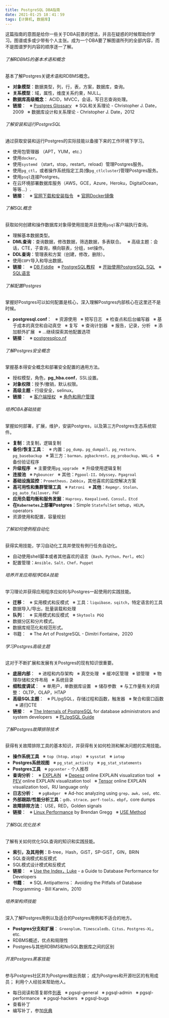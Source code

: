 ```yaml
---
title: PostgreSQL DBA指南
date: 2021-01-25 18：41：59
tags: [计算机, 数据库]
---
```


这篇指南的意图是给你一些关于DBA前景的想法，并且在疑惑的时候帮助你学习。图谱或多或少带有个人主张。成为一个DBA要了解图谱所列的全部内容，而不是图谱罗列内容的顺序逐一了解。

###### 了解RDBMS的基本术语和概念
基本了解Postgres关键术语和RDBMS概念。

- **对象模型**：数据类型，列，行，表，方案，数据库，查询。
- **关系模型**：域，属性，维度关系约束，NULL。
- **数据库高级概念**： ACID，MVCC，会话，写日志查询处理。
- **链接**： 
&nbsp;&nbsp;※  [Postgres Glossary](https://www.postgresql.org/docs/13/glossary.html)
&nbsp;&nbsp;※  SQL和关系理论 - Christopher J. Date，2009
&nbsp;&nbsp;※  数据库设计和关系理论 - Christopher J. Date，2012

###### 了解安装和运行PostgreSQL
通过获取安装和运行Postgres的实际技能以备接下来的工作环境下学习。
- 使用包管理器 （APT，YUM，etc.）
- 使用`docker`。
- 使用`systemd` （start，stop，restart，reload）管理Postgres服务。
- 使用`pg_ctl`，或者操作系统指定工具(像`pg_ctlcluster`)管理Postgres服务。
- 使用`psql`连接Postgres。
- 在云环境部署数据库服务（AWS，GCE，Azure，Heroku，DigitalOcean，等等...）.
- **链接**：
&nbsp;&nbsp;※ [官网下载和安装指令](https://www.postgresql.org/download/)
&nbsp;&nbsp;※ [官网Docker镜像](https://hub.docker.com/_/postgres)

###### 了解SQL概念
获取如何创建和操作数据库对象得使用技能并且使用`psql`客户端执行查询。

- 理解基本数据类型。
- **DML查询**：查询数据，修改数据，筛选数据，多表联合。
&nbsp;&nbsp;※ 高级主题：会话，CTE，子查询，横向联表，分组，set操作。
- **DDL查询**：管理表和方案（创建，修改，删除）。
- 使用`COPY`导入和导出数据。
- **链接**：
&nbsp;&nbsp;※ [DB Fiddle](https://www.db-fiddle.com/)
&nbsp;&nbsp;※ [PostgreSQL教程](https://www.postgresqltutorial.com/)
&nbsp;&nbsp;※ [开始使用PostgreSQL SQL](https://www.postgresql.org/docs/current/tutorial-sql.html)
&nbsp;&nbsp;※ [SQL语言](https://www.postgresql.org/docs/current/sql.html)

###### 了解配置Postgres
掌握好Postgres可以如何配置是核心，深入理解Postgres内部核心在这里还不是时候。

- **postgresql.conf**：
&nbsp;&nbsp;※ 资源使用
&nbsp;&nbsp;※ 预写日志
&nbsp;&nbsp;※ 检查点和后台编写器
&nbsp;&nbsp;※ 基于成本的真空和自动真空
&nbsp;&nbsp;※ 复写
&nbsp;&nbsp;※ 查询计划器
&nbsp;&nbsp;※ 报告，记录，分析
&nbsp;&nbsp;※ 添加额外扩展
&nbsp;&nbsp;※ ...继续探索其他配置选项
- **链接**：
&nbsp;&nbsp;※ [postgresqlco.nf](http://postgresqlco.nf/)

###### 了解Postgres安全概念
掌握基本得安全概念和部署安全配置的通用方法。

- 授权模型，角色，**pg_hba.conf**，SSL设置。
- **对象权限**：授予/撤销，默认权限。
- **高级主题** - 行级安全，selinux。
- **链接**：
&nbsp;&nbsp;※ [客户端授权](https：//www.postgresql.org/docs/current/client-authentication.html)
&nbsp;&nbsp;※ [角色和用户管理](https：//www.postgresql.org/docs/current/user-manag.html)

###### 培养DBA基础技能
掌握如何部署，扩展，维护，安装Postgres，以及第三方Postgres生态系统软件。

- **复制**：流复制，逻辑复制
- **备份/恢复工具**：
&nbsp;&nbsp;※ 内置：`pg_dump，pg_dumpall，pg_restore，pg_basebackup`
&nbsp;&nbsp;※ 第三方：`barman，pgbackrest，pg_probackup，WAL-G`
&nbsp;&nbsp;※ 备份验证程序
- **升级程序**
&nbsp;&nbsp;※ 主要使用`pg_upgrade`
&nbsp;&nbsp;※ 升级使用逻辑复制
- **连接池**
&nbsp;&nbsp;※ `Pgbouncer`
&nbsp;&nbsp;※ 其他：`Pgpool-II，Odyssey，Pgagroal`
- **基础设施监控**：`Prometheus，Zabbix`，其他喜欢的监控解决方案
- **高可用性和集群管理工具**
&nbsp;&nbsp;※ `Patroni`
&nbsp;&nbsp;※ **其他**：`Repmgr，Stolon，pg_auto_failover，PAF`
- **应用负载均衡和服务发掘**：`Haproxy，Keepalived，Consul，Etcd`
- **在`Kubernetes`上部署Postgres**：Simple `StatefulSet` setup，`HELM`，operators
- 资源使用和配置，容量规划

###### 了解如何使例程自动化
获得实用技能，学习自动化工具并使现有例行任务自动化。

- 自动使用shell脚本或者其他喜欢的语言（`Bash，Python，Perl`，etc）
- 配置管理：`Ansible，Salt，Chef，Puppet`

###### 培养开发应用程序DBA技能
学习理论并获得应用程序应如何与Postgres一起使用的实践技能。

- **迁移**：
&nbsp;&nbsp;※ 实用模式和反模式
&nbsp;&nbsp;※ 工具：`liquibase，sqitch`，特定语言的工具
- 数据导入/导出，批量装载和处理
- **队列**：
&nbsp;&nbsp;※ 实用模式和反模式
&nbsp;&nbsp;※ `Skytools PGQ`
- 数据分区和分片模式。
- 数据库规范化和规范形式。
- 书籍：
&nbsp;&nbsp;※ The Art of PostgreSQL - Dimitri Fontaine，2020

###### 学习Postgres高级主题
这对于不断扩展和发展有关Postgres的现有知识很重要。

- **底层内部**：
&nbsp;&nbsp;※ 进程和内存架构
&nbsp;&nbsp;※ 真空处理
&nbsp;&nbsp;※ 缓冲区管理
&nbsp;&nbsp;※ 锁管理
&nbsp;&nbsp;※ 物理存储和文件布局
&nbsp;&nbsp;※ 系统目录
- **细粒度调试**：
&nbsp;&nbsp;※ 单用户，单数据库设置
&nbsp;&nbsp;※ 储存参数
&nbsp;&nbsp;※ 与工作量有关的调整： OLTP，OLAP，HTAP
- **高级SQL主题**：
&nbsp;&nbsp;※ PL/pgSQL，存储过程和函数，触发器
&nbsp;&nbsp;※ 聚合和窗口函数
&nbsp;&nbsp;※ 递归CTE
- **链接**：
&nbsp;&nbsp;※ [The Internals of PostgreSQL](http：//www.interdb.jp/pg/index.html) for database administrators and system developers
&nbsp;&nbsp;※ [PL/pgSQL Guide](https：//www.postgresql.org/docs/current/plpgsql.html)

###### 了解Postgres故障排除技术
获得有关故障排除工具的基本知识，并获得有关如何检测和解决问题的实用技能。

- **操作系统工具**
&nbsp;&nbsp;※ `top (htop，atop)`
&nbsp;&nbsp;※ `sysstat`
&nbsp;&nbsp;※ `iotop`
- **Postgres系统视图**
&nbsp;&nbsp;※ `pg_stat_activity`
&nbsp;&nbsp;※ `pg_stat_statements`
- **Postgres工具**
&nbsp;&nbsp;※ `pgcenter` - 个人推荐
- **查询分析**：
&nbsp;&nbsp;※ [EXPLAIN](https：//www.postgresql.org/docs/current/sql-explain.html)
&nbsp;&nbsp;※ [Depesz](https：//explain.depesz.com/) online EXPLAIN visualization tool
&nbsp;&nbsp;※ [PEV](https：//tatiyants.com/pev/#/plans) online EXPLAIN visualization tool
&nbsp;&nbsp;※ [Tensor](https：//explain.tensor.ru/) online EXPLAIN visualization tool，RU language only
- **日志分析**：
&nbsp;&nbsp;※ `pgBadger`
&nbsp;&nbsp;※ Ad-hoc analyzing using `grep，awk，sed`，etc.
- **外部跟踪/性能分析工具**：`gdb，strace，perf-tools，ebpf`，core dumps
- **故障排除方法**： USE，RED，Golden signals
- **链接**：
&nbsp;&nbsp;※ [Linux Performance](http：//www.brendangregg.com/linuxperf.html) by Brendan Gregg
&nbsp;&nbsp;※ [USE Method](http：//www.brendangregg.com/usemethod.html)

###### 了解SQL优化技术
了解有关如何优化SQL查询的知识和实践技能。
- **索引，及其用例**：B-tree，Hash，GiST，SP-GiST，GIN，BRIN
- SQL查询模式和反模式
- SQL模式设计模式和反模式
- **链接**：
&nbsp;&nbsp;※ [Use the Index，Luke](https://use-the-index-luke.com/) - a Guide to Database Performance for Developers
- **书籍**：
&nbsp;&nbsp;※ SQL Antipatterns： Avoiding the Pitfalls of Database Programming - Bill Karwin，2010

###### 培养架构师技能
深入了解Postgres用例以及适合的Postgres用例和不适合的地方。

- **Postgres分支和扩展**： `Greenplum，Timescaledb，Citus，Postgres-XL`，etc.
- RDBMS概述，优点和局限性
- Postgres与其他RDBMS和NoSQL数据库之间的区别

###### 开发Postgres黑客技能
参与Postgres社区并为Postgres做出贡献； 成为Postgres和开源社区的有用成员； 利用个人经验来帮助他人。

- 每日阅读和答复邮件[列表](https://www.postgresql.org/list/)
&nbsp;&nbsp;※ pgsql-general
&nbsp;&nbsp;※ pgsql-admin
&nbsp;&nbsp;※ pgsql-performance
&nbsp;&nbsp;※ pgsql-hackers
&nbsp;&nbsp;※ pgsql-bugs
- 查看补丁
- 编写补丁，参加[庆典](https://commitfest.postgresql.org/)